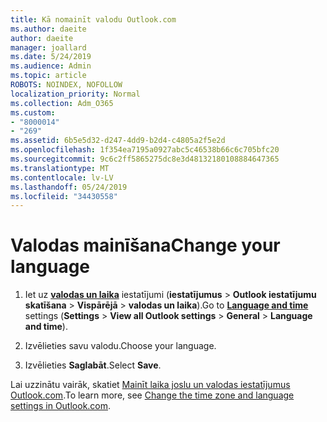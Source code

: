 ```yaml
---
title: Kā nomainīt valodu Outlook.com
ms.author: daeite
author: daeite
manager: joallard
ms.date: 5/24/2019
ms.audience: Admin
ms.topic: article
ROBOTS: NOINDEX, NOFOLLOW
localization_priority: Normal
ms.collection: Adm_O365
ms.custom:
- "8000014"
- "269"
ms.assetid: 6b5e5d32-d247-4dd9-b2d4-c4805a2f5e2d
ms.openlocfilehash: 1f354ea7195a0927abc5c46538b66c6c705bfc20
ms.sourcegitcommit: 9c6c2ff5865275dc8e3d48132180108884647365
ms.translationtype: MT
ms.contentlocale: lv-LV
ms.lasthandoff: 05/24/2019
ms.locfileid: "34430558"
---
```

# <a name="change-your-language"></a><span data-ttu-id="a964e-102">Valodas mainīšana</span><span class="sxs-lookup"><span data-stu-id="a964e-102">Change your language</span></span>

1. <span data-ttu-id="a964e-103">Iet uz [**valodas un laika**](https://outlook.live.com/mail/options/general/timeAndLanguage/regional) iestatījumi (**iestatījumus** \> **Outlook iestatījumu skatīšana** > **Vispārējā** > **valodas un laika**).</span><span class="sxs-lookup"><span data-stu-id="a964e-103">Go to [**Language and time**](https://outlook.live.com/mail/options/general/timeAndLanguage/regional) settings (**Settings** \> **View all Outlook settings** > **General** > **Language and time**).</span></span>

2. <span data-ttu-id="a964e-104">Izvēlieties savu valodu.</span><span class="sxs-lookup"><span data-stu-id="a964e-104">Choose your language.</span></span>

3. <span data-ttu-id="a964e-105">Izvēlieties **Saglabāt**.</span><span class="sxs-lookup"><span data-stu-id="a964e-105">Select **Save**.</span></span>

<span data-ttu-id="a964e-106">Lai uzzinātu vairāk, skatiet [Mainīt laika joslu un valodas iestatījumus Outlook.com](https://go.microsoft.com/fwlink/p/?linkid=873132).</span><span class="sxs-lookup"><span data-stu-id="a964e-106">To learn more, see [Change the time zone and language settings in Outlook.com](https://go.microsoft.com/fwlink/p/?linkid=873132).</span></span>